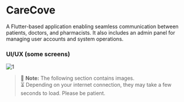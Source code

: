 # CareCove

A Flutter-based application enabling seamless communication between patients, doctors, and pharmacists. It also includes an admin panel for managing user accounts and system operations.

### UI/UX (some screens)

![1](https://github.com/SellamiWalid/carecove_app/assets/119450519/c532c966-a74c-46f9-9f35-2325ab262d4e)

> 📸 **Note:** The following section contains images.  
> ⏳ Depending on your internet connection, they may take a few seconds to load. Please be patient.


